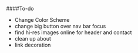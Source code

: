 ####To-do
* Change Color Scheme
* change big button over nav bar focus
* find hi-res images online for header and contact
* clean up about
* link decoration
